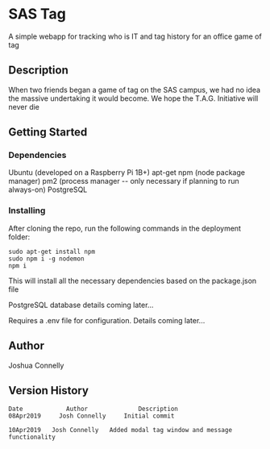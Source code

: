 # SAS Tag 

A simple webapp for tracking who is IT and tag history for an office game of tag

## Description

When two friends began a game of tag on the SAS campus, we had no idea the massive undertaking it would become. We hope the T.A.G. Initiative will never die

## Getting Started

### Dependencies

Ubuntu (developed on a Raspberry Pi 1B+)
apt-get
npm (node package manager)
pm2 (process manager -- only necessary if planning to run always-on)
PostgreSQL

### Installing

After cloning the repo, run the following commands in the deployment folder:
```
sudo apt-get install npm
sudo npm i -g nodemon
npm i
```

This will install all the necessary dependencies based on the package.json file

PostgreSQL database details coming later...

Requires a .env file for configuration. Details coming later...

## Author
Joshua Connelly

## Version History
```
Date		    Author			    Description
08Apr2019	  Josh Connelly		Initial commit

10Apr2019   Josh Connelly   Added modal tag window and message functionality
```
